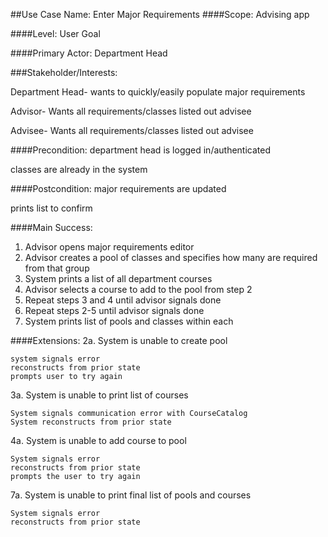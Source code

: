 ##Use Case Name: Enter Major Requirements
####Scope: Advising app

####Level: User Goal

####Primary Actor: Department Head

###Stakeholder/Interests:

Department Head- wants to quickly/easily populate major requirements

Advisor- Wants all requirements/classes listed out advisee

Advisee- Wants all requirements/classes listed out advisee

####Precondition: 
department head is logged in/authenticated

classes are already in the system

####Postcondition:
major requirements are updated

prints list to confirm

####Main Success:
1. Advisor opens major requirements editor
2. Advisor creates a pool of classes and specifies how many are required from that group 
3. System prints a list of all department courses
4. Advisor selects a course to add to the pool from step 2
5. Repeat steps 3 and 4 until advisor signals done
6. Repeat steps 2-5 until advisor signals done
7. System prints list of pools and classes within each

####Extensions:
2a. System is unable to create pool 

    system signals error
    reconstructs from prior state
    prompts user to try again

3a. System is unable to print list of courses 
    
    System signals communication error with CourseCatalog
    System reconstructs from prior state

4a. System is unable to add course to pool

    System signals error 
    reconstructs from prior state
    prompts the user to try again

7a. System is unable to print final list of pools and courses

    System signals error
    reconstructs from prior state






